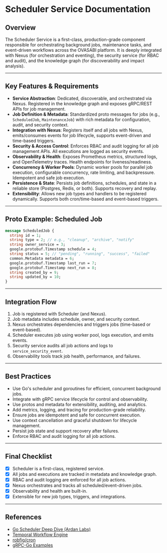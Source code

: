 # Scheduler Service Documentation

## Overview

The Scheduler Service is a first-class, production-grade component responsible for orchestrating
background jobs, maintenance tasks, and event-driven workflows across the OVASABI platform. It is
deeply integrated with Nexus (for orchestration and eventing), the security service (for RBAC and
audit), and the knowledge graph (for discoverability and impact analysis).

---

## Key Features & Requirements

- **Service Abstraction**: Dedicated, discoverable, and orchestrated via Nexus. Registered in the
  knowledge graph and exposes gRPC/REST APIs for job management.
- **Job Definition & Metadata**: Standardized proto messages for jobs (e.g., `ScheduledJob`,
  `MaintenanceJob`) with rich metadata for configuration, audit, and security context.
- **Integration with Nexus**: Registers itself and all jobs with Nexus, emits/consumes events for
  job lifecycle, supports event-driven and time-based triggers.
- **Security & Access Control**: Enforces RBAC and audit logging for all job management APIs. All
  executions are logged as security events.
- **Observability & Health**: Exposes Prometheus metrics, structured logs, and OpenTelemetry traces.
  Health endpoints for liveness/readiness.
- **Concurrency & Worker Pools**: Dynamic worker pools for parallel job execution, configurable
  concurrency, rate limiting, and backpressure. Idempotent and safe job execution.
- **Persistence & State**: Persists job definitions, schedules, and state in a reliable store
  (Postgres, Redis, or both). Supports recovery and replay.
- **Extensibility**: Allows new job types and handlers to be registered dynamically. Supports both
  cron/time-based and event-based triggers.

---

## Proto Example: Scheduled Job

```protobuf
message ScheduledJob {
  string id = 1;
  string type = 2; // e.g., "cleanup", "archive", "notify"
  string owner_service = 3;
  google.protobuf.Timestamp schedule = 4;
  string status = 5; // "pending", "running", "success", "failed"
  common.Metadata metadata = 6;
  google.protobuf.Timestamp last_run = 7;
  google.protobuf.Timestamp next_run = 8;
  string created_by = 9;
  string updated_by = 10;
}
```

---

## Integration Flow

1. Job is registered with Scheduler (and Nexus).
2. Job metadata includes schedule, owner, and security context.
3. Nexus orchestrates dependencies and triggers jobs (time-based or event-based).
4. Scheduler executes job using worker pool, logs execution, and emits events.
5. Security service audits all job actions and logs to `service_security_event`.
6. Observability tools track job health, performance, and failures.

---

## Best Practices

- Use Go's scheduler and goroutines for efficient, concurrent background jobs.
- Integrate with gRPC service lifecycle for control and observability.
- Use protos and metadata for extensibility, auditing, and analytics.
- Add metrics, logging, and tracing for production-grade reliability.
- Ensure jobs are idempotent and safe for concurrent execution.
- Use context cancellation and graceful shutdown for lifecycle management.
- Persist job state and support recovery after failures.
- Enforce RBAC and audit logging for all job actions.

---

## Final Checklist

- [x] Scheduler is a first-class, registered service.
- [x] All jobs and executions are tracked in metadata and knowledge graph.
- [x] RBAC and audit logging are enforced for all job actions.
- [x] Nexus orchestrates and tracks all scheduled/event-driven jobs.
- [x] Observability and health are built-in.
- [x] Extensible for new job types, triggers, and integrations.

---

## References

- [Go Scheduler Deep Dive (Ardan Labs)](https://www.ardanlabs.com/blog/2018/08/scheduling-in-go-part2.html)
- [Temporal Workflow Engine](https://temporal.io/)
- [robfig/cron](https://github.com/robfig/cron)
- [gRPC-Go Examples](https://github.com/grpc/grpc-go/tree/master/examples)
